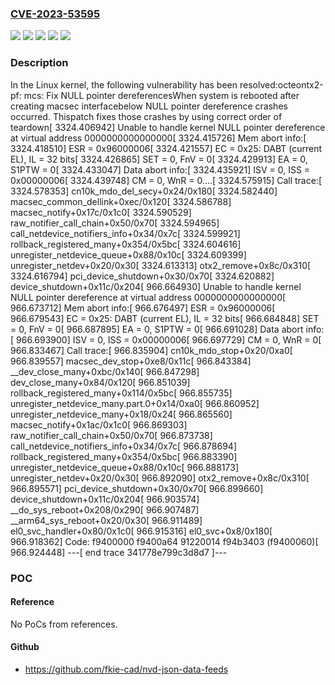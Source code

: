 ### [CVE-2023-53595](https://cve.mitre.org/cgi-bin/cvename.cgi?name=CVE-2023-53595)
![](https://img.shields.io/static/v1?label=Product&message=Linux&color=blue)
![](https://img.shields.io/static/v1?label=Version&message=&color=brightgreen)
![](https://img.shields.io/static/v1?label=Version&message=6.1%20&color=brightgreen)
![](https://img.shields.io/static/v1?label=Version&message=c54ffc73601c0a239e55911923a6e23a2a74f143%20&color=brightgreen)
![](https://img.shields.io/static/v1?label=Vulnerability&message=n%2Fa&color=blue)

### Description

In the Linux kernel, the following vulnerability has been resolved:octeontx2-pf: mcs: Fix NULL pointer dereferencesWhen system is rebooted after creating macsec interfacebelow NULL pointer dereference crashes occurred. Thispatch fixes those crashes by using correct order of teardown[ 3324.406942] Unable to handle kernel NULL pointer dereference at virtual address 0000000000000000[ 3324.415726] Mem abort info:[ 3324.418510]   ESR = 0x96000006[ 3324.421557]   EC = 0x25: DABT (current EL), IL = 32 bits[ 3324.426865]   SET = 0, FnV = 0[ 3324.429913]   EA = 0, S1PTW = 0[ 3324.433047] Data abort info:[ 3324.435921]   ISV = 0, ISS = 0x00000006[ 3324.439748]   CM = 0, WnR = 0....[ 3324.575915] Call trace:[ 3324.578353]  cn10k_mdo_del_secy+0x24/0x180[ 3324.582440]  macsec_common_dellink+0xec/0x120[ 3324.586788]  macsec_notify+0x17c/0x1c0[ 3324.590529]  raw_notifier_call_chain+0x50/0x70[ 3324.594965]  call_netdevice_notifiers_info+0x34/0x7c[ 3324.599921]  rollback_registered_many+0x354/0x5bc[ 3324.604616]  unregister_netdevice_queue+0x88/0x10c[ 3324.609399]  unregister_netdev+0x20/0x30[ 3324.613313]  otx2_remove+0x8c/0x310[ 3324.616794]  pci_device_shutdown+0x30/0x70[ 3324.620882]  device_shutdown+0x11c/0x204[  966.664930] Unable to handle kernel NULL pointer dereference at virtual address 0000000000000000[  966.673712] Mem abort info:[  966.676497]   ESR = 0x96000006[  966.679543]   EC = 0x25: DABT (current EL), IL = 32 bits[  966.684848]   SET = 0, FnV = 0[  966.687895]   EA = 0, S1PTW = 0[  966.691028] Data abort info:[  966.693900]   ISV = 0, ISS = 0x00000006[  966.697729]   CM = 0, WnR = 0[  966.833467] Call trace:[  966.835904]  cn10k_mdo_stop+0x20/0xa0[  966.839557]  macsec_dev_stop+0xe8/0x11c[  966.843384]  __dev_close_many+0xbc/0x140[  966.847298]  dev_close_many+0x84/0x120[  966.851039]  rollback_registered_many+0x114/0x5bc[  966.855735]  unregister_netdevice_many.part.0+0x14/0xa0[  966.860952]  unregister_netdevice_many+0x18/0x24[  966.865560]  macsec_notify+0x1ac/0x1c0[  966.869303]  raw_notifier_call_chain+0x50/0x70[  966.873738]  call_netdevice_notifiers_info+0x34/0x7c[  966.878694]  rollback_registered_many+0x354/0x5bc[  966.883390]  unregister_netdevice_queue+0x88/0x10c[  966.888173]  unregister_netdev+0x20/0x30[  966.892090]  otx2_remove+0x8c/0x310[  966.895571]  pci_device_shutdown+0x30/0x70[  966.899660]  device_shutdown+0x11c/0x204[  966.903574]  __do_sys_reboot+0x208/0x290[  966.907487]  __arm64_sys_reboot+0x20/0x30[  966.911489]  el0_svc_handler+0x80/0x1c0[  966.915316]  el0_svc+0x8/0x180[  966.918362] Code: f9400000 f9400a64 91220014 f94b3403 (f9400060)[  966.924448] ---[ end trace 341778e799c3d8d7 ]---

### POC

#### Reference
No PoCs from references.

#### Github
- https://github.com/fkie-cad/nvd-json-data-feeds

